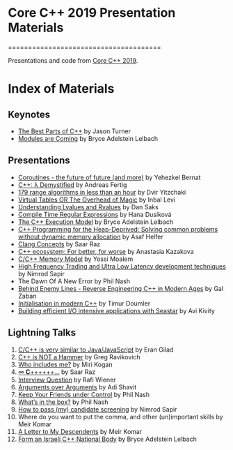 # Core C++ 2019 Presentation Materials
======================================

Presentations and code from [Core C++ 2019](http://corecpp.org).

# Index of Materials

## Keynotes

 - [The Best Parts of C++](Keynotes/Jason_The_Best_Parts_Of_C++.pdf) by Jason Turner
 - [Modules are Coming](Keynotes/Bryce_Modules_Are_Coming.pdf) by Bryce Adelstein Lelbach
 
## Presentations

 - [Coroutines - the future of future (and more)](https://github.com/YehezkelShB/CoreCpp2019-Coroutines) by Yehezkel Bernat
 - [C++: λ Demystified](https://www.andreasfertig.info/talks.html) by Andreas Fertig
 - [179 range algorithms in less than an hour](Presentations/Dvir_179_range_algorithms_in_less_than_an_hour.pdf) by Dvir Yitzchaki
 - [Virtual Tables OR The Overhead of Magic](Presentations/Inbal_Virtual_Tables_OR_The_Overhead_Of_Magic.pdf) by Inbal Levi  
 - [Understanding Lvalues and Rvalues](Presentations/Dan_Saks_Lvalues_and_Rvalues.pdf) by Dan Saks
 - [Compile Time Regular Expressions](https://compile-time.re/corecpp-2019/#/) by Hana Dusíková  
 - [The C++ Execution Model](Presentations/Bryce_C++_Execution_Model.pdf) by Bryce Adelstein Lelbach
 - [C++ Programming for the Heap-Deprived: Solving common problems without dynamic memory allocation](Presentations/Asaf_C++_Programming_for_the_Heap-Deprived.pdf) by Asaf Helfer 
 - [Clang Concepts](Presentations/Saar_clang_concepts.pdf) by Saar Raz
 - [C++ ecosystem: For better, for worse](Presentations/Anastasia_Cpp_ecosystem.pdf) by Anastasia Kazakova
 - [C/C++ Memory Model](Presentations/Yossi_Memory_Model.pdf) by Yossi Moalem
 - [High Frequency Trading and Ultra Low Latency development techniques](Presentations/Nimrod_High_Frequency_Trading.pdf) by Nimrod Sapir
 - The Dawn Of A New Error by Phil Nash
 - [Behind Enemy Lines - Reverse Engineering C++ in Modern Ages](Presentations/Gal_Behind_Enemy_Lines_Reverse_Engineering_Cpp_in_Modern_Ages.pdf) by Gal Zaban
 - [Initialisation in modern C++](Presentations/Timur_Initialisation_in_modern_C++.pdf) by Timur Doumler
 - [Building efficient I/O intensive applications with Seastar](Presentations/Avi_Building_efficient_IO_intensive_applications_with_Seastar.pdf) by Avi Kivity

 
## Lightning Talks

1. [C/C++ is very similar to Java/JavaScript](LightningTalks/1-Eran_Gilad-C_C++_is_very_similar_to_Java_JavaScript.pdf) by Eran Gilad
1. [C++ is NOT a Hammer](LightningTalks/2-Greg_Ravikovich_-C++IsNotAHammer.pdf) by Greg Ravikovich
1. [Who includes me?](LightningTalks/3-Miri_Kogan-coreCPP_headersGraph.pdf) by Miri Kogan
1. [∞ 𝐂++++++…](LightningTalks/4-Saar_infinite_cpp_slides.pdf) by Saar Raz
1. [Interview Question](LightningTalks/4.25-Rafi_Wiener.pdf) by Rafi Wiener
1. [Arguments over Arguments](LightningTalks/4.5-Adi_Shavit-ArgumentsOverArguments.pdf) by Adi Shavit
1. [Keep Your Friends under Control](LightningTalks/5-Phil_Nash-friends.pdf) by Phil Nash
1. [What’s in the box?](LightningTalks/6-Phil_Nash-whats_in_the_box.pdf) by Phil Nash
1. [How to pass (my) candidate screening](LightningTalks/7-Nimrod_Sapir-Lightning_talk-candidate_screening.pdf) by Nimrod Sapir
1. Where do  you want to put the comma, and other (un)important skills by Meir Komar
1. [A Letter to My Descendents](LightningTalks/9-Meir_Komar-A_letter_to_my_descendents.pdf) by Meir Komar
1. [Form an Israeli C++ National Body](bryce_adelstein_lelbach_form_an_israeli_cpp_national_body.pdf)  by Bryce Adelstein Lelbach
